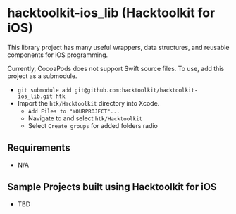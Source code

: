 hacktoolkit-ios_lib (Hacktoolkit for iOS)
=========================================

This library project has many useful wrappers, data structures, and reusable components for iOS programming.

Currently, CocoaPods does not support Swift source files. To use, add this project as a submodule.

* `git submodule add git@github.com:hacktoolkit/hacktoolkit-ios_lib.git htk`
* Import the `htk/Hacktoolkit` directory into Xcode.
  * `Add Files to "YOURPROJECT"...`
  * Navigate to and select `htk/Hacktoolkit`
  * Select `Create groups` for added folders radio

## Requirements

* N/A

## Sample Projects built using Hacktoolkit for iOS

* TBD
